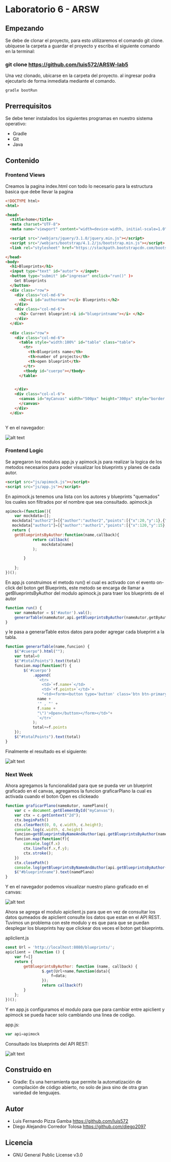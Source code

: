 # Laboratorio 6 - ARSW
## Empezando
Se debe de clonar el proyecto, para esto utilizaremos el comando git clone. ubíquese la carpeta a guardar el proyecto y escriba el siguiente comando en la terminal:
 
 ### git clone https://github.com/luis572/ARSW-lab5
Una vez clonado, ubicarse en la carpeta del proyecto. al ingresar podra ejecutarlo de forma inmediata mediante el comando. 
```
gradle bootRun
```
## Prerrequisitos
Se debe tener instalados los siguientes programas en nuestro sistema operativo: 
- Gradle 
- Git
- Java
## Contenido 
### Frontend Views
Creamos la pagina index.html con todo lo necesario para la estructura basica que debe llevar la pagina 
```html
<!DOCTYPE html>
<html>

<head>
  <title>home</title>
  <meta charset="UTF-8">
  <meta name="viewport" content="width=device-width, initial-scale=1.0">

  <script src="/webjars/jquery/3.1.0/jquery.min.js"></script>
  <script src="/webjars/bootstrap/4.1.2/js/bootstrap.min.js"></script>
  <link rel="stylesheet" href="https://stackpath.bootstrapcdn.com/bootstrap/4.3.1/css/bootstrap.min.css" integrity="sha384-ggOyR0iXCbMQv3Xipma34MD+dH/1fQ784/j6cY/iJTQUOhcWr7x9JvoRxT2MZw1T" crossorigin="anonymous">

</head>
<body>
  <h1>Blueprints</h1>
  <input type="text" id="autor"> </input>
  <button type="submit" id="ingresar" onclick="run()" )>
    Get Blueprints
  </button>
  <div class="row">
    <div class="col-md-6">
      <h2><i id="authorname"></i> Blueprints:</h2>
    </div>
    <div class="col-md-6">
      <h2> Current blueprint:<i id="blueprintname"></i> </h2>
    </div>
  </div>
  
  <div class="row">
    <div class="col-md-6">
      <table style="width:100%" id="table" class="table">
        <tr>
          <th>Blueprints name</th>
          <th>number of projects</th>
          <th>open blueprint</th>
        </tr>
        <tbody id="cuerpo"></tbody>
      </table>


    </div>
    <div class="col-xl-6">
      <canvas id="myCanvas" width="500px" height="300px" style="border:1px solid #000000;">
      </canvas>
    </div>
  </div>
	
```
Y en el navegador: 

![alt text](https://github.com/luis572/ARSW-lab5/blob/master/img/Estructura-basica.PNG "Estructura basica")

### Frontend Logic
Se agregaron los modulos app.js y apimock.js para realizar la logica de los metodos necesarios para poder visualizar los blueprints y planes de cada autor.
```html
<script src="js/apimock.js"></script>
<script src="js/app.js"></script>
```
En apimock.js tenemos una lista con los autores y blueprints "quemados" los cuales son filtrados por el nombre que sea consultado. 
apimock.js

```javascript
apimock=(function(){
	var mockdata=[];
   mockdata["author2"]=[{"author":"author2","points":[{"x":20,"y":1},{"x":110,"y":15},{"x":0,"y":1},{"x":8,"y":9},{"x":10,"y":15}],"name":"Blues"},{"author":"author2","points":[{"x":20,"y":1},{"x":110,"y":15},{"x":0,"y":1},{"x":8,"y":9},{"x":50,"y":250}],"name":"Blu"}];
   mockdata["author1"]=[{"author":"author1","points":[{"x":120,"y":15},{"x":5,"y":1},{"x":8,"y":4},{"x":10,"y":15}],"name":"Blueprits"}];
   return {
	getBlueprintsByAuthor:function(name,callback){
			return callback(
				mockdata[name]
			);

		}
	
	};	
})();
```
En app.js construimos el metodo run() el cual es activado con el evento on-click del boton get Blueprints, este metodo se encarga de llamar a getBlueprintsByAuthor del modulo apimock.js para traer los blueprints de el autor 

```javascript
function run() {
	var nameAutor = $('#autor').val();
	generarTable(nameAutor,api.getBlueprintsByAuthor(nameAutor,getByAuthor));
}
```

y le pasa a generarTable estos datos para poder agregar cada blueprint a la tabla.

```javascript
function generarTable(name,funcion) {
	$("#cuerpo").html("");
	var total=0
	$("#totalPoints").text(total)
	funcion.map(function(f) {
		$('#cuerpo')
			.append(
			  `<tr>
				<td>`+f.name+`</td>
				<td>`+f.points+`</td>`+
				"<td><form><button type='button' class='btn btn-primary' onclick='graficarPlano( \"" +
              name +
              '" , "' +
              f.name +
              "\")'>Open</button></form></td>"+
			  `</tr>`
			);
			total+=f.points
	});
	$("#totalPoints").text(total)
}
```

Finalmente el resultado es el siguiente: 

![alt text](https://github.com/luis572/ARSW-lab5/blob/master/img/apimock.PNG "Apimock")


### Next Week

Ahora agregamos la funcionalidad para que se pueda ver un blueprint graficado en el canvas, agregamos la funcion graficarPlano la cual es activada cuando el boton Open es clickeado 

```javascript
function graficarPlano(nameAutor, namePlano){
	var c = document.getElementById("myCanvas");
	var ctx = c.getContext("2d");
	ctx.beginPath()
	ctx.clearRect(0, 0, c.width, c.height);
	console.log(c.width, c.height)
	funcion=getBlueprintsByNameAndAuthor(api.getBlueprintsByAuthor(nameAutor,getBlueprints),namePlano);
	funcion.map(function(f){
		console.log(f.x)
		ctx.lineTo(f.x,f.y);
		ctx.stroke();
	})
	ctx.closePath()
	console.log(getBlueprintsByNameAndAuthor(api.getBlueprintsByAuthor(nameAutor,getBlueprints),namePlano))
	$("#blueprintname").text(namePlano)
}
```
Y en el navegador podemos visualizar nuestro plano graficado en el canvas: 

![alt text](https://github.com/luis572/ARSW-lab5/blob/master/img/canvas.PNG "canvas")

Ahora se agrega el modulo apiclient.js para que en vez de consultar los datos qumeados de apiclient consulte los datos que estan en el API REST. Tuvimos un problema con este modulo y es que para que se puedan desplegar los blueprints hay que clickear dos veces el boton get blueprints. 

apliclient.js

```javascript
const Url = 'http://localhost:8080/blueprints/';
apiclient = (function () {
    var f=[]
    return {
        getBlueprintsByAuthor: function (name, callback) {
                $.get(Url+name,function(data){
                    f=data;
                });
                return callback(f)
        }
    };
})();
```
Y en app.js configuramos el modulo para que para cambiar entre apiclient y apimock se pueda hacer solo cambiando una linea de codigo. 

app.js: 

```javascript
var api=apimock
```
Consultado los blueprints del API REST: 

![alt text](https://github.com/luis572/ARSW-lab5/blob/master/img/apirest.PNG "Apirest")


## Construido en
- Gradle: Es una herramienta que permite la automatización de compilación de código abierto, no solo de java sino de otra gran variedad de lenguajes.

## Autor  
- Luis Fernando Pizza Gamba https://github.com/luis572
- Diego Alejandro Corredor Tolosa https://github.com/diego2097


## Licencia 
- GNU General Public License v3.0

